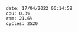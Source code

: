 

                date: 17/04/2022 06:14:58
                cpu: 0.3%
                ram: 21.6%
                cycles: 2520

                         